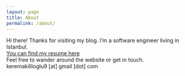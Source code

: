 ```yaml
---
layout: page
title: About
permalink: /about/
---
```


Hi there! Thanks for visiting my blog. I’m a software engineer living in Istanbul.  
[You can find my resume here](/files/Kerem_Akillioglu_CV.pdf)  
Feel free to wander around the website or get in touch.  
keremakillioglu9 [at] gmail [dot] com
